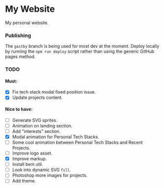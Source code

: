 # My Website

My personal website.

### Publishing

The `gastby` branch is being used for most dev at the moment. Deploy locally by running the `npm run deploy` script rather than using the generic GitHub pages method.

### TODO

#### Must:

-   [x] Fix tech stack modal fixed position issue.
-   [x] Update projects content.

#### Nice to have:

- [ ] Generate SVG sprites.
- [ ] Animation on landing section.
- [ ] Add "interests" section.
- [x] Modal animation for Personal Tech Stacks.
- [ ] Some cool animation between Personal Tech Stacks and Recent Projects.
- [ ] Improve logo asset.
- [x] Improve markup.
- [ ] Install bem util.
- [ ] Look into dynamic SVG `fill`.
- [ ] Photoshop more images for projects.
- [ ] Add theme.
